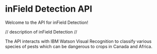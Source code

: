 # inField Detection API
Welcome to the API for inField Detection!

// description of inField Detection //

The API interacts with IBM Watson Visual Recognition to classify various species of pests which can be dangerous to crops in Canada and Africa.
